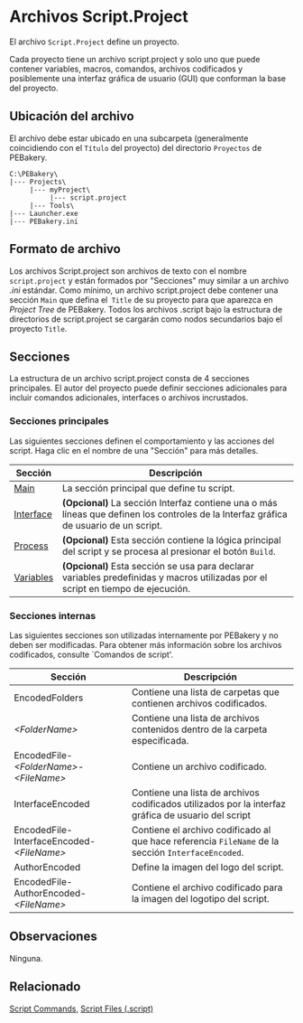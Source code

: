 # Archivos Script.Project

El archivo `Script.Project` define un proyecto.

Cada proyecto tiene un archivo script.project y solo uno que puede contener variables, macros, comandos, archivos codificados y posiblemente una interfaz gráfica de usuario (GUI) que conforman la base del proyecto.

## Ubicación del archivo

El archivo debe estar ubicado en una subcarpeta (generalmente coincidiendo con el `Título` del proyecto) del directorio `Proyectos` de PEBakery.

```
C:\PEBakery\
|--- Projects\
     |--- myProject\
          |--- script.project
     |--- Tools\
|--- Launcher.exe
|--- PEBakery.ini
```

## Formato de archivo

Los archivos Script.project son archivos de texto con el nombre `script.project` y están formados por "Secciones" muy similar a un archivo _.ini_ estándar. Como mínimo, un archivo script.project debe contener una sección `Main` que defina el` Title` de su proyecto para que aparezca en _Project Tree_ de PEBakery. Todos los archivos .script bajo la estructura de directorios de script.project se cargarán como nodos secundarios bajo el proyecto `Title`.

## Secciones

La estructura de un archivo script.project consta de 4 secciones principales. El autor del proyecto puede definir secciones adicionales para incluir comandos adicionales, interfaces o archivos incrustados.

### Secciones principales

Las siguientes secciones definen el comportamiento y las acciones del script. Haga clic en el nombre de una "Sección" para más detalles.

| Sección | Descripción |
| --- | --- |
| [Main](./ProjectMain.md) | La sección principal que define tu script. |
| [Interface](./ScriptInterface.md) | **(Opcional)** La sección Interfaz contiene una o más líneas que definen los controles de la Interfaz gráfica de usuario de un script.  |
| [Process](./ProjectProcess.md) | **(Opcional)** Esta sección contiene la lógica principal del script y se procesa al presionar el botón `Build`. |
| [Variables](./ProjectVariables.md) | **(Opcional)** Esta sección se usa para declarar variables predefinidas y macros utilizadas por el script en tiempo de ejecución. |

### Secciones internas

Las siguientes secciones son utilizadas internamente por PEBakery y no deben ser modificadas.
Para obtener más información sobre los archivos codificados, consulte `Comandos de script'.

| Sección | Descripción |
| --- | --- |
| EncodedFolders | Contiene una lista de carpetas que contienen archivos codificados. |
| _\<FolderName>_ | Contiene una lista de archivos contenidos dentro de la carpeta especificada. |
| EncodedFile-_\<FolderName>_-_\<FileName>_ | Contiene un archivo codificado. |
| InterfaceEncoded | Contiene una lista de archivos codificados utilizados por la interfaz gráfica de usuario del script |
| EncodedFile-InterfaceEncoded-_\<FileName>_ | Contiene el archivo codificado al que hace referencia `FileName` de la sección `InterfaceEncoded`. |
| AuthorEncoded | Define la imagen del logo del script. |
| EncodedFile-AuthorEncoded-_\<FileName>_ | Contiene el archivo codificado para la imagen del logotipo del script. |

## Observaciones

Ninguna.

## Relacionado

[Script Commands](/Commands/Script/README.md), [Script Files (.script)](./ScriptFiles.md)
